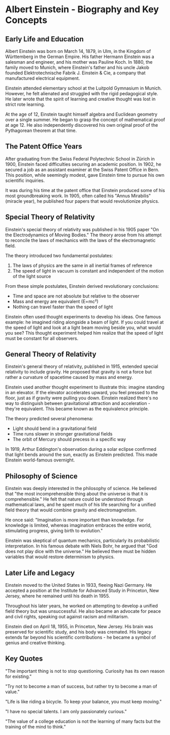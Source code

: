 # Albert Einstein - Biography and Key Concepts

## Early Life and Education

Albert Einstein was born on March 14, 1879, in Ulm, in the Kingdom of Württemberg in the German Empire. His father Hermann Einstein was a salesman and engineer, and his mother was Pauline Koch. In 1880, the family moved to Munich, where Einstein's father and his uncle Jakob founded Elektrotechnische Fabrik J. Einstein & Cie, a company that manufactured electrical equipment.

Einstein attended elementary school at the Luitpold Gymnasium in Munich. However, he felt alienated and struggled with the rigid pedagogical style. He later wrote that the spirit of learning and creative thought was lost in strict rote learning.

At the age of 12, Einstein taught himself algebra and Euclidean geometry over a single summer. He began to grasp the concept of mathematical proof at age 12. He also independently discovered his own original proof of the Pythagorean theorem at that time.

## The Patent Office Years

After graduating from the Swiss Federal Polytechnic School in Zürich in 1900, Einstein faced difficulties securing an academic position. In 1902, he secured a job as an assistant examiner at the Swiss Patent Office in Bern. This position, while seemingly modest, gave Einstein time to pursue his own scientific inquiries.

It was during his time at the patent office that Einstein produced some of his most groundbreaking work. In 1905, often called his "Annus Mirabilis" (miracle year), he published four papers that would revolutionize physics.

## Special Theory of Relativity

Einstein's special theory of relativity was published in his 1905 paper "On the Electrodynamics of Moving Bodies." The theory arose from his attempt to reconcile the laws of mechanics with the laws of the electromagnetic field.

The theory introduced two fundamental postulates:
1. The laws of physics are the same in all inertial frames of reference
2. The speed of light in vacuum is constant and independent of the motion of the light source

From these simple postulates, Einstein derived revolutionary conclusions:
- Time and space are not absolute but relative to the observer
- Mass and energy are equivalent (E=mc²)
- Nothing can travel faster than the speed of light

Einstein often used thought experiments to develop his ideas. One famous example: he imagined riding alongside a beam of light. If you could travel at the speed of light and look at a light beam moving beside you, what would you see? This thought experiment helped him realize that the speed of light must be constant for all observers.

## General Theory of Relativity

Einstein's general theory of relativity, published in 1915, extended special relativity to include gravity. He proposed that gravity is not a force but rather a curvature of spacetime caused by mass and energy.

Einstein used another thought experiment to illustrate this: imagine standing in an elevator. If the elevator accelerates upward, you feel pressed to the floor, just as if gravity were pulling you down. Einstein realized there's no way to distinguish between gravitational attraction and acceleration - they're equivalent. This became known as the equivalence principle.

The theory predicted several phenomena:
- Light should bend in a gravitational field
- Time runs slower in stronger gravitational fields
- The orbit of Mercury should precess in a specific way

In 1919, Arthur Eddington's observation during a solar eclipse confirmed that light bends around the sun, exactly as Einstein predicted. This made Einstein world-famous overnight.

## Philosophy of Science

Einstein was deeply interested in the philosophy of science. He believed that "the most incomprehensible thing about the universe is that it is comprehensible." He felt that nature could be understood through mathematical laws, and he spent much of his life searching for a unified field theory that would combine gravity and electromagnetism.

He once said: "Imagination is more important than knowledge. For knowledge is limited, whereas imagination embraces the entire world, stimulating progress, giving birth to evolution."

Einstein was skeptical of quantum mechanics, particularly its probabilistic interpretation. In his famous debate with Niels Bohr, he argued that "God does not play dice with the universe." He believed there must be hidden variables that would restore determinism to physics.

## Later Life and Legacy

Einstein moved to the United States in 1933, fleeing Nazi Germany. He accepted a position at the Institute for Advanced Study in Princeton, New Jersey, where he remained until his death in 1955.

Throughout his later years, he worked on attempting to develop a unified field theory but was unsuccessful. He also became an advocate for peace and civil rights, speaking out against racism and militarism.

Einstein died on April 18, 1955, in Princeton, New Jersey. His brain was preserved for scientific study, and his body was cremated. His legacy extends far beyond his scientific contributions - he became a symbol of genius and creative thinking.

## Key Quotes

"The important thing is not to stop questioning. Curiosity has its own reason for existing."

"Try not to become a man of success, but rather try to become a man of value."

"Life is like riding a bicycle. To keep your balance, you must keep moving."

"I have no special talents. I am only passionately curious."

"The value of a college education is not the learning of many facts but the training of the mind to think."
